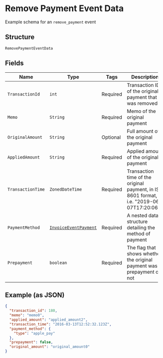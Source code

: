 
# Remove Payment Event Data

Example schema for an `remove_payment` event

## Structure

`RemovePaymentEventData`

## Fields

| Name | Type | Tags | Description | Getter | Setter |
|  --- | --- | --- | --- | --- | --- |
| `TransactionId` | `int` | Required | Transaction ID of the original payment that was removed | int getTransactionId() | setTransactionId(int transactionId) |
| `Memo` | `String` | Required | Memo of the original payment | String getMemo() | setMemo(String memo) |
| `OriginalAmount` | `String` | Optional | Full amount of the original payment | String getOriginalAmount() | setOriginalAmount(String originalAmount) |
| `AppliedAmount` | `String` | Required | Applied amount of the original payment | String getAppliedAmount() | setAppliedAmount(String appliedAmount) |
| `TransactionTime` | `ZonedDateTime` | Required | Transaction time of the original payment, in ISO 8601 format, i.e. "2019-06-07T17:20:06Z" | ZonedDateTime getTransactionTime() | setTransactionTime(ZonedDateTime transactionTime) |
| `PaymentMethod` | [`InvoiceEventPayment`](../../doc/models/containers/invoice-event-payment.md) | Required | A nested data structure detailing the method of payment | InvoiceEventPayment getPaymentMethod() | setPaymentMethod(InvoiceEventPayment paymentMethod) |
| `Prepayment` | `boolean` | Required | The flag that shows whether the original payment was a prepayment or not | boolean getPrepayment() | setPrepayment(boolean prepayment) |

## Example (as JSON)

```json
{
  "transaction_id": 180,
  "memo": "memo0",
  "applied_amount": "applied_amount2",
  "transaction_time": "2016-03-13T12:52:32.123Z",
  "payment_method": {
    "type": "apple_pay"
  },
  "prepayment": false,
  "original_amount": "original_amount0"
}
```

